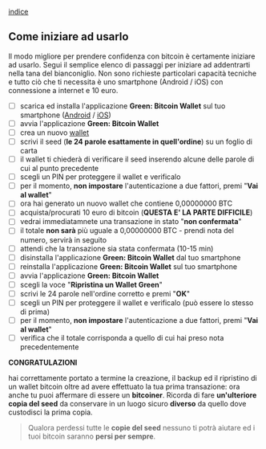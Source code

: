 [indice](README.md)
## Come iniziare ad usarlo
Il modo migliore per prendere confidenza con bitcoin è certamente iniziare ad usarlo. Segui il semplice elenco di passaggi per iniziare ad addentrarti nella tana del bianconiglio. Non sono richieste particolari capacità tecniche e tutto ciò che ti necessita è uno smartphone (Android / iOS) con connessione a internet e 10 euro.

- [ ] scarica ed installa l'applicazione __Green: Bitcoin Wallet__ sul tuo smartphone ([Android](https://play.google.com/store/apps/details?id=com.greenaddress.greenbits_android_wallet) / [iOS](https://apps.apple.com/app/id1402243590))
- [ ] avvia l'applicazione __Green: Bitcoin Wallet__
- [ ] crea un nuovo [wallet](glossario.md#wallet)
- [ ] scrivi il seed (__le 24 parole esattamente in quell'ordine__) su un foglio di carta
- [ ] il wallet ti chiederà di verificare il seed inserendo alcune delle parole di cui al punto precedente
- [ ] scegli un PIN per proteggere il wallet e verificalo
- [ ] per il momento, __non impostare__ l'autenticazione a due fattori, premi "__Vai al wallet__"
- [ ] ora hai generato un nuovo wallet che contiene 0,00000000 BTC
- [ ] acquista/procurati 10 euro di bitcoin (__QUESTA E' LA PARTE DIFFICILE__)
- [ ] vedrai immediatamnete una transazione in stato "__non confermata__"
- [ ] il totale __non sarà__ più uguale a 0,00000000 BTC - prendi nota del numero, servirà in seguito
- [ ] attendi che la transazione sia stata confermata (10-15 min)
- [ ] disinstalla l'applicazione __Green: Bitcoin Wallet__ dal tuo smartphone
- [ ] reinstalla l'applicazione __Green: Bitcoin Wallet__ sul tuo smartphone
- [ ] avvia l'applicazione __Green: Bitcoin Wallet__
- [ ] scegli la voce "__Ripristina un Wallet Green__"
- [ ] scrivi le 24 parole nell'ordine corretto e premi "__OK__"
- [ ] scegli un PIN per proteggere il wallet e verificalo (può essere lo stesso di prima)
- [ ] per il momento, __non impostare__ l'autenticazione a due fattori, premi "__Vai al wallet__"
- [ ] verifica che il totale corrisponda a quello di cui hai preso nota precedentemente

__CONGRATULAZIONI__

hai correttamente portato a termine la creazione, il backup ed il ripristino di un wallet bitcoin oltre ad avere effettuato la tua prima transazione: ora anche tu puoi affermare di essere un __bitcoiner__. Ricorda di fare __un'ulteriore copia del seed__ da conservare in un luogo sicuro __diverso__ da quello dove custodisci la prima copia.

>Qualora perdessi tutte le __copie del seed__ nessuno ti potrà aiutare ed i tuoi bitcoin saranno __persi per sempre__.
